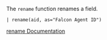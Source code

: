 The `rename` function renames a field.

```
| rename(aid, as="Falcon Agent ID")
```

[rename Documentation](https://library.humio.com/data-analysis/functions-rename.html)
